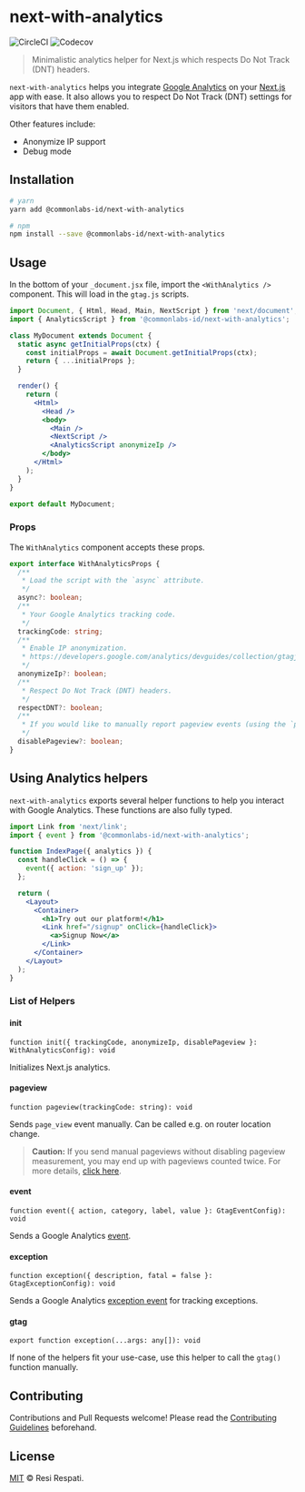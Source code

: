 # next-with-analytics

![CircleCI](https://img.shields.io/circleci/build/github/pinjollist/next-with-analytics.svg)
![Codecov](https://img.shields.io/codecov/c/gh/pinjollist/next-with-analytics.svg)

> Minimalistic analytics helper for Next.js which respects Do Not Track (DNT) headers.

`next-with-analytics` helps you integrate [Google Analytics](https://analytics.google.com/) on your [Next.js](https://nextjs.org/) app with ease. It also allows you to respect Do Not Track (DNT) settings for visitors that have them enabled.

Other features include:

- Anonymize IP support
- Debug mode

## Installation

```bash
# yarn
yarn add @commonlabs-id/next-with-analytics

# npm
npm install --save @commonlabs-id/next-with-analytics
```

## Usage

In the bottom of your `_document.jsx` file, import the `<WithAnalytics />` component. This will load in the `gtag.js` scripts.

```jsx
import Document, { Html, Head, Main, NextScript } from 'next/document';
import { AnalyticsScript } from '@commonlabs-id/next-with-analytics';

class MyDocument extends Document {
  static async getInitialProps(ctx) {
    const initialProps = await Document.getInitialProps(ctx);
    return { ...initialProps };
  }

  render() {
    return (
      <Html>
        <Head />
        <body>
          <Main />
          <NextScript />
          <AnalyticsScript anonymizeIp />
        </body>
      </Html>
    );
  }
}

export default MyDocument;
```

### Props

The `WithAnalytics` component accepts these props.

```ts
export interface WithAnalyticsProps {
  /**
   * Load the script with the `async` attribute.
   */
  async?: boolean;
  /**
   * Your Google Analytics tracking code.
   */
  trackingCode: string;
  /**
   * Enable IP anonymization.
   * https://developers.google.com/analytics/devguides/collection/gtagjs/ip-anonymization
   */
  anonymizeIp?: boolean;
  /**
   * Respect Do Not Track (DNT) headers.
   */
  respectDNT?: boolean;
  /**
   * If you would like to manually report pageview events (using the `pageview` helper), set this to `true`.
   */
  disablePageview?: boolean;
}
```

## Using Analytics helpers

`next-with-analytics` exports several helper functions to help you interact with Google Analytics. These functions are also fully typed.

```jsx
import Link from 'next/link';
import { event } from '@commonlabs-id/next-with-analytics';

function IndexPage({ analytics }) {
  const handleClick = () => {
    event({ action: 'sign_up' });
  };

  return (
    <Layout>
      <Container>
        <h1>Try out our platform!</h1>
        <Link href="/signup" onClick={handleClick}>
          <a>Signup Now</a>
        </Link>
      </Container>
    </Layout>
  );
}
```

### List of Helpers

#### init

`function init({ trackingCode, anonymizeIp, disablePageview }: WithAnalyticsConfig): void`

Initializes Next.js analytics.

#### pageview

`function pageview(trackingCode: string): void`

Sends `page_view` event manually. Can be called e.g. on router location change.

> **Caution:** If you send manual pageviews without disabling pageview measurement, you may end up with pageviews counted twice. For more details, [click here](https://developers.google.com/analytics/devguides/collection/gtagjs/pages#manual_pageviews).

#### event

`function event({ action, category, label, value }: GtagEventConfig): void`

Sends a Google Analytics [event](https://developers.google.com/analytics/devguides/collection/gtagjs/events).

#### exception

`function exception({ description, fatal = false }: GtagExceptionConfig): void`

Sends a Google Analytics [exception event](https://developers.google.com/analytics/devguides/collection/gtagjs/exceptions) for tracking exceptions.

#### gtag

`export function exception(...args: any[]): void`

If none of the helpers fit your use-case, use this helper to call the `gtag()` function manually.

## Contributing

Contributions and Pull Requests welcome! Please read the [Contributing Guidelines](CONTRIBUTING.md) beforehand.

## License

[MIT](LICENSE) &copy; Resi Respati.
